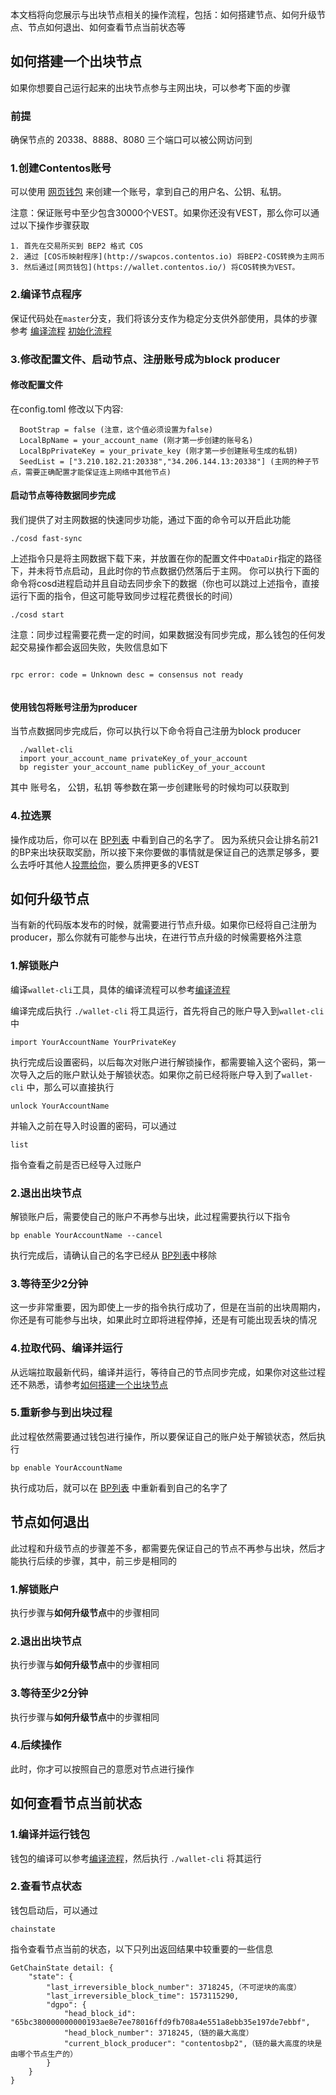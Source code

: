 本文档将向您展示与出块节点相关的操作流程，包括：如何搭建节点、如何升级节点、节点如何退出、如何查看节点当前状态等


## 如何搭建一个出块节点

如果你想要自己运行起来的出块节点参与主网出块，可以参考下面的步骤

### 前提

确保节点的 20338、8888、8080 三个端口可以被公网访问到

### 1.创建Contentos账号

可以使用 [网页钱包](https://wallet.contentos.io/) 来创建一个账号，拿到自己的用户名、公钥、私钥。

注意：保证账号中至少包含30000个VEST。如果你还没有VEST，那么你可以通过以下操作步骤获取

```
1. 首先在交易所买到 BEP2 格式 COS
2. 通过 [COS币映射程序](http://swapcos.contentos.io) 将BEP2-COS转换为主网币
3. 然后通过[网页钱包](https://wallet.contentos.io/) 将COS转换为VEST。
```

### 2.编译节点程序

保证代码处在`master`分支，我们将该分支作为稳定分支供外部使用，具体的步骤参考
[编译流程](https://github.com/coschain/contentos-go#building-the-source)
[初始化流程](https://github.com/coschain/contentos-go#initialization)

### 3.修改配置文件、启动节点、注册账号成为block producer

#### 修改配置文件

在config.toml 修改以下内容:
```
  BootStrap = false (注意，这个值必须设置为false)
  LocalBpName = your_account_name (刚才第一步创建的账号名)
  LocalBpPrivateKey = your_private_key (刚才第一步创建账号生成的私钥)
  SeedList = ["3.210.182.21:20338","34.206.144.13:20338"] (主网的种子节点，需要正确配置才能保证连上网络中其他节点)
```

#### 启动节点等待数据同步完成
我们提供了对主网数据的快速同步功能，通过下面的命令可以开启此功能
```
./cosd fast-sync

```
上述指令只是将主网数据下载下来，并放置在你的配置文件中`DataDir`指定的路径下，并未将节点启动，且此时你的节点数据仍然落后于主网。
你可以执行下面的命令将cosd进程启动并且自动去同步余下的数据（你也可以跳过上述指令，直接运行下面的指令，但这可能导致同步过程花费很长的时间）

```
./cosd start

```

注意：同步过程需要花费一定的时间，如果数据没有同步完成，那么钱包的任何发起交易操作都会返回失败，失败信息如下

```

rpc error: code = Unknown desc = consensus not ready
	
```

#### 使用钱包将账号注册为producer

当节点数据同步完成后，你可以执行以下命令将自己注册为block producer
```
  ./wallet-cli
  import your_account_name privateKey_of_your_account
  bp register your_account_name publicKey_of_your_account
```
其中 账号名， 公钥，私钥 等参数在第一步创建账号的时候均可以获取到

### 4.拉选票
操作成功后，你可以在 [BP列表](https://explorer.contentos.io/#/bp/) 中看到自己的名字了。 因为系统只会让排名前21的BP来出块获取奖励，所以接下来你要做的事情就是保证自己的选票足够多，要么去呼吁其他人[投票给你](https://wallet.contentos.io/#/bpvote)，要么质押更多的VEST

## 如何升级节点

当有新的代码版本发布的时候，就需要进行节点升级。如果你已经将自己注册为producer，那么你就有可能参与出块，在进行节点升级的时候需要格外注意

### 1.解锁账户

编译`wallet-cli`工具，具体的编译流程可以参考[编译流程](https://github.com/coschain/contentos-go#building-the-source)

编译完成后执行 `./wallet-cli` 将工具运行，首先将自己的账户导入到`wallet-cli` 中
```
import YourAccountName YourPrivateKey
```
执行完成后设置密码，以后每次对账户进行解锁操作，都需要输入这个密码，第一次导入之后的账户默认处于解锁状态。如果你之前已经将账户导入到了`wallet-cli` 中，那么可以直接执行
```
unlock YourAccountName
```
并输入之前在导入时设置的密码，可以通过
```
list
```
指令查看之前是否已经导入过账户

### 2.退出出块节点

解锁账户后，需要使自己的账户不再参与出块，此过程需要执行以下指令
```
bp enable YourAccountName --cancel
```
执行完成后，请确认自己的名字已经从 [BP列表](https://explorer.contentos.io/#/bp/)中移除

### 3.等待至少2分钟

这一步非常重要，因为即使上一步的指令执行成功了，但是在当前的出块周期内，你还是有可能参与出块，如果此时立即将进程停掉，还是有可能出现丢块的情况

### 4.拉取代码、编译并运行

从远端拉取最新代码，编译并运行，等待自己的节点同步完成，如果你对这些过程还不熟悉，请参考[如何搭建一个出块节点](https://github.com/coschain/contentos-go/blob/master/bp_cn.md#如何搭建一个出块节点)

### 5.重新参与到出块过程

此过程依然需要通过钱包进行操作，所以要保证自己的账户处于解锁状态，然后执行
```
bp enable YourAccountName
```
执行成功后，就可以在 [BP列表](https://explorer.contentos.io/#/bp/) 中重新看到自己的名字了

## 节点如何退出

此过程和升级节点的步骤差不多，都需要先保证自己的节点不再参与出块，然后才能执行后续的步骤，其中，前三步是相同的

### 1.解锁账户

执行步骤与**如何升级节点**中的步骤相同

### 2.退出出块节点

执行步骤与**如何升级节点**中的步骤相同

### 3.等待至少2分钟

执行步骤与**如何升级节点**中的步骤相同

### 4.后续操作

此时，你才可以按照自己的意愿对节点进行操作

## 如何查看节点当前状态

### 1.编译并运行钱包

钱包的编译可以参考[编译流程](https://github.com/coschain/contentos-go#building-the-source)，然后执行 `./wallet-cli` 将其运行

### 2.查看节点状态

钱包启动后，可以通过
```
chainstate
```
指令查看节点当前的状态，以下只列出返回结果中较重要的一些信息
```
GetChainState detail: {
	"state": {
		"last_irreversible_block_number": 3718245,（不可逆块的高度）
		"last_irreversible_block_time": 1573115290,
		"dgpo": {
			"head_block_id": "65bc380000000000193ae8e7ee78016ffd9fb708a4e551a8ebb35e197de7ebbf",
			"head_block_number": 3718245,（链的最大高度）
			"current_block_producer": "contentosbp2",（链的最大高度的块是由哪个节点生产的）
		}
	}
}

```